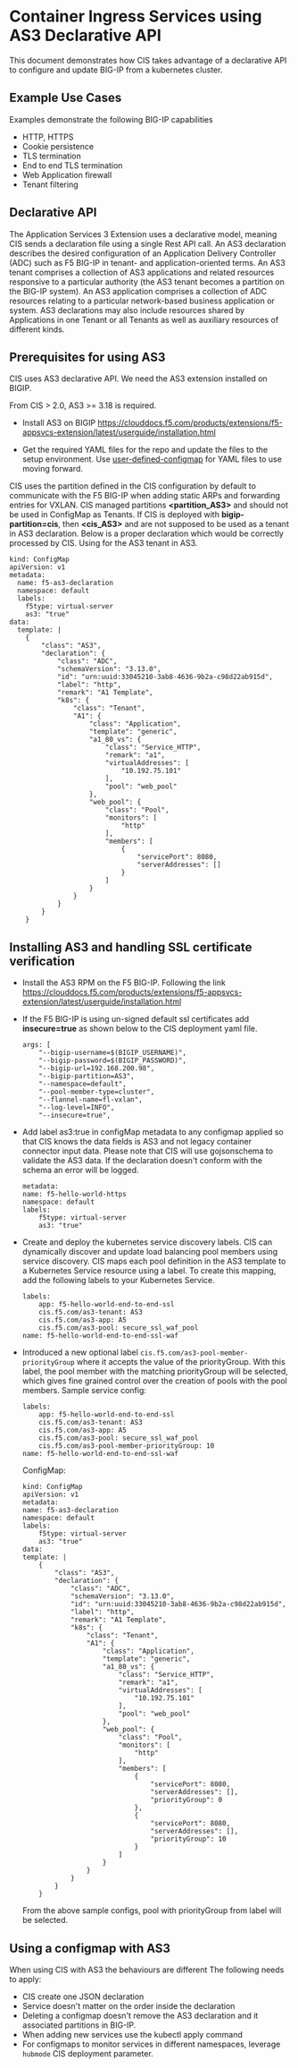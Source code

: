 # Container Ingress Services using AS3 Declarative API
This document demonstrates how CIS takes advantage of a declarative API to configure and update BIG-IP from a kubernetes cluster.

## Example Use Cases

Examples demonstrate the following BIG-IP capabilities 

* HTTP, HTTPS 
* Cookie persistence
* TLS termination
* End to end TLS termination
* Web Application firewall
* Tenant filtering

## Declarative API

The Application Services 3 Extension uses a declarative model, meaning CIS sends a declaration file using a single Rest API call. An AS3 declaration describes the desired configuration of an Application Delivery Controller (ADC) such as F5 BIG-IP in tenant- and application-oriented terms. An AS3 tenant comprises a collection of AS3 applications and related resources responsive to a particular authority (the AS3 tenant becomes a partition on the BIG-IP system). An AS3 application comprises a collection of ADC resources relating to a particular network-based business application or system. AS3 declarations may also include resources shared by Applications in one Tenant or all Tenants as well as auxiliary resources of different kinds.

## Prerequisites for using AS3
CIS uses AS3 declarative API. We need the AS3 extension installed on BIGIP. 

From CIS > 2.0, AS3 >= 3.18 is required.
 
* Install AS3 on BIGIP
  https://clouddocs.f5.com/products/extensions/f5-appsvcs-extension/latest/userguide/installation.html

* Get the required YAML files for the repo and update the files to the setup environment.
  Use [user-defined-configmap](./) for YAML files to use moving forward.

CIS uses the partition defined in the CIS configuration by default to communicate with the F5 BIG-IP when adding static ARPs and forwarding entries for VXLAN. CIS managed partitions **<partition_AS3>** and **<partition>** should not be used in ConfigMap as Tenants. If CIS is deployed with **bigip-partition=cis**, then **<cis_AS3>** and **<cis>** are not supposed to be used as a tenant in AS3 declaration. Below is a proper declaration which would be correctly processed by CIS. Using **<k8s>** for the AS3 tenant in AS3. 

```
kind: ConfigMap
apiVersion: v1
metadata:
  name: f5-as3-declaration
  namespace: default
  labels:
    f5type: virtual-server
    as3: "true"
data:
  template: |
    {
        "class": "AS3",
        "declaration": {
            "class": "ADC",
            "schemaVersion": "3.13.0",
            "id": "urn:uuid:33045210-3ab8-4636-9b2a-c98d22ab915d",
            "label": "http",
            "remark": "A1 Template",
            "k8s": {
                "class": "Tenant",
                "A1": {
                    "class": "Application",
                    "template": "generic",
                    "a1_80_vs": {
                        "class": "Service_HTTP",
                        "remark": "a1",
                        "virtualAddresses": [
                            "10.192.75.101"
                        ],
                        "pool": "web_pool"
                    },
                    "web_pool": {
                        "class": "Pool",
                        "monitors": [
                            "http"
                        ],
                        "members": [
                            {
                                "servicePort": 8080,
                                "serverAddresses": []
                            }
                        ]
                    }
                }
            }
        }
    }
```

## Installing AS3 and handling SSL certificate verification 

* Install the AS3 RPM on the F5 BIG-IP. Following the link https://clouddocs.f5.com/products/extensions/f5-appsvcs-extension/latest/userguide/installation.html
* If the F5 BIG-IP is using un-signed default ssl certificates add **insecure=true** as shown below to the CIS deployment yaml file.
    ```
    args: [
        "--bigip-username=$(BIGIP_USERNAME)",
        "--bigip-password=$(BIGIP_PASSWORD)",
        "--bigip-url=192.168.200.98",
        "--bigip-partition=AS3",
        "--namespace=default",
        "--pool-member-type=cluster",
        "--flannel-name=fl-vxlan",
        "--log-level=INFO",
        "--insecure=true",
    ```
* Add label as3:true in configMap metadata to any configmap applied so that CIS knows the data fields is AS3 and not legacy container connector input data. Please note that CIS will use gojsonschema to validate the AS3 data. If the declaration doesn't conform with the schema an error will be logged.
    ```
    metadata:
    name: f5-hello-world-https
    namespace: default
    labels:
        f5type: virtual-server
        as3: "true"
    ```
* Create and deploy the kubernetes service discovery labels. CIS can dynamically discover and update load balancing pool members using service discovery. CIS maps each pool definition in the AS3 template to a Kubernetes Service resource using a label. To create this mapping, add the following labels to your Kubernetes Service.
    ```
    labels:
        app: f5-hello-world-end-to-end-ssl
        cis.f5.com/as3-tenant: AS3
        cis.f5.com/as3-app: A5
        cis.f5.com/as3-pool: secure_ssl_waf_pool
    name: f5-hello-world-end-to-end-ssl-waf
    ```
* Introduced a new optional label `cis.f5.com/as3-pool-member-priorityGroup` where it accepts the value of the priorityGroup. With this label, the pool member with the matching priorityGroup will be selected, which gives fine grained control over the creation of pools with the pool members. Sample service config:
    ```
    labels:
        app: f5-hello-world-end-to-end-ssl
        cis.f5.com/as3-tenant: AS3
        cis.f5.com/as3-app: A5
        cis.f5.com/as3-pool: secure_ssl_waf_pool
        cis.f5.com/as3-pool-member-priorityGroup: 10
    name: f5-hello-world-end-to-end-ssl-waf
    ```
    
    ConfigMap:
    ```
    kind: ConfigMap
    apiVersion: v1
    metadata:
    name: f5-as3-declaration
    namespace: default
    labels:
        f5type: virtual-server
        as3: "true"
    data:
    template: |
        {
            "class": "AS3",
            "declaration": {
                "class": "ADC",
                "schemaVersion": "3.13.0",
                "id": "urn:uuid:33045210-3ab8-4636-9b2a-c98d22ab915d",
                "label": "http",
                "remark": "A1 Template",
                "k8s": {
                    "class": "Tenant",
                    "A1": {
                        "class": "Application",
                        "template": "generic",
                        "a1_80_vs": {
                            "class": "Service_HTTP",
                            "remark": "a1",
                            "virtualAddresses": [
                                "10.192.75.101"
                            ],
                            "pool": "web_pool"
                        },
                        "web_pool": {
                            "class": "Pool",
                            "monitors": [
                                "http"
                            ],
                            "members": [
                                {
                                    "servicePort": 8080,
                                    "serverAddresses": [],
                                    "priorityGroup": 0
                                },
                                {
                                    "servicePort": 8080,
                                    "serverAddresses": [],
                                    "priorityGroup": 10
                                }
                            ]
                        }
                    }
                }
            }
        }
    ```
    From the above sample configs, pool with priorityGroup from label will be selected.

## Using a configmap with AS3
When using CIS with AS3 the behaviours are different The following needs to apply:

* CIS create one JSON declaration 
* Service doesn't matter on the order inside the declaration 
* Deleting a configmap doesn't remove the AS3 declaration and it associated partitions in BIG-IP.
* When adding new services use the kubectl apply command
* For configmaps to monitor services in different namespaces, leverage `hubmode` CIS deployment parameter. 

